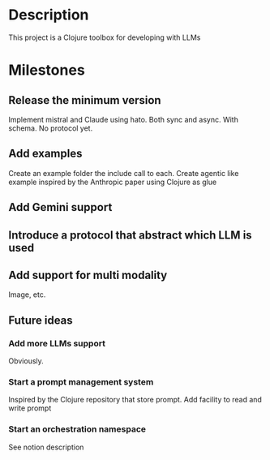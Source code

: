 # Description
This project is a Clojure toolbox for developing with LLMs

# Milestones

## Release the minimum version

Implement mistral and Claude using hato. Both sync and async. With schema.
No protocol yet.

## Add examples

Create an example folder the include call to each.
Create agentic like example inspired by the Anthropic paper using Clojure as glue

## Add Gemini support

## Introduce a protocol that abstract which LLM is used

## Add support for multi modality
Image, etc.

## Future ideas

### Add more LLMs support

Obviously.

### Start a prompt management system

Inspired by the Clojure repository that store prompt.
Add facility to read and write prompt


### Start an orchestration namespace

See notion description